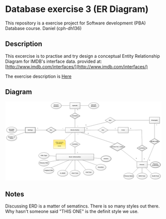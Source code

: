 # Database exercise 3 (ER Diagram)
This repository is a exercise project for Software development (PBA) Database course. Daniel (cph-dh136)

## Description
This excercise is to practise and try design a conceptual Entity Relationship Diagram for IMDB's interface data. provided at: [http://www.imdb.com/interfaces/](http://www.imdb.com/interfaces/)

The exercise description is [Here](https://github.com/datsoftlyngby/soft2018spring-databases-teaching-material/blob/master/lecture_notes/06-SQL%20and%20modeling.ipynb)

## Diagram
![alttext](Chenerdiagram1.png)

## Notes
Discussing ERD is a matter of sematincs. There is so many styles out there. Why hasn't someone said "THIS ONE" is the definit style we use.
